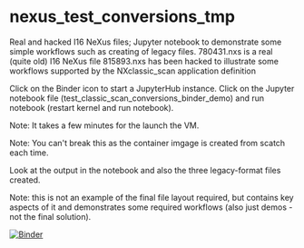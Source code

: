 # nexus_test_conversions_tmp

Real and hacked I16 NeXus files; Jupyter notebook to demonstrate some simple workflows such as creating of legacy files.
780431.nxs is a real (quite old) I16 NeXus file
815893.nxs has been hacked to illustrate some workflows supported by the NXclassic_scan application definition

Click on the Binder icon to start a JupyterHub instance. Click on the Jupyter notebook file (test_classic_scan_conversions_binder_demo) and run notebook (restart kernel and run notebook).

Note: It takes a few minutes for the launch the VM.

Note: You can't break this as the container imgage is created from scatch each time.

Look at the output in the notebook and also the three legacy-format files created.

Note: this is not an example of the final file layout required, but contains key aspects of it and demonstrates some required workflows (also just demos - not the final solution).

[![Binder](https://mybinder.org/badge_logo.svg)](https://mybinder.org/v2/gh/spc93/nexus_test_conversions_tmp/HEAD)
